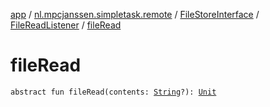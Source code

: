 [app](../../../index.md) / [nl.mpcjanssen.simpletask.remote](../../index.md) / [FileStoreInterface](../index.md) / [FileReadListener](index.md) / [fileRead](.)

# fileRead

`abstract fun fileRead(contents: `[`String`](https://kotlinlang.org/api/latest/jvm/stdlib/kotlin/-string/index.html)`?): `[`Unit`](https://kotlinlang.org/api/latest/jvm/stdlib/kotlin/-unit/index.html)